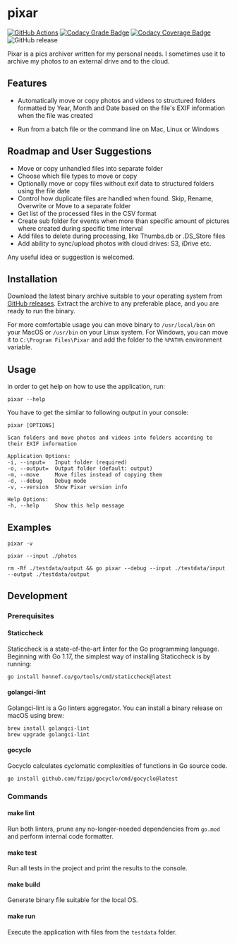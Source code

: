 # pixar

[![GitHub Actions](https://github.com/andrewmolyuk/pixar/actions/workflows/ci.yml/badge.svg)](https://github.com/andrewmolyuk/pixar/actions/workflows/ci.yml)
[![Codacy Grade Badge](https://app.codacy.com/project/badge/Grade/a2731a9c8e33458baea3e9ad9c362d8c)](https://www.codacy.com/gh/andrewmolyuk/pixar/dashboard?utm_source=github.com&amp;utm_medium=referral&amp;utm_content=andrewmolyuk/pixar&amp;utm_campaign=Badge_Grade)
[![Codacy Coverage Badge](https://app.codacy.com/project/badge/Coverage/a2731a9c8e33458baea3e9ad9c362d8c)](https://www.codacy.com/gh/andrewmolyuk/pixar/dashboard?utm_source=github.com&utm_medium=referral&utm_content=andrewmolyuk/pixar&utm_campaign=Badge_Coverage)
![GitHub release](https://img.shields.io/github/v/release/andrewmolyuk/pixar)

Pixar is a pics archiver written for my personal needs. I sometimes use it to archive my photos to an external drive and
to the cloud.

## Features

- Automatically move or copy photos and videos to structured folders formatted by Year, Month and Date based on the
  file's EXIF information when the file was created

- Run from a batch file or the command line on Mac, Linux or Windows

## Roadmap and User Suggestions

- Move or copy unhandled files into separate folder
- Choose which file types to move or copy
- Optionally move or copy files without exif data to structured folders using the file date
- Control how duplicate files are handled when found. Skip, Rename, Overwrite or Move to a separate folder
- Get list of the processed files in the CSV format
- Create sub folder for events when more than specific amount of pictures where created during specific time interval
- Add files to delete during processing, like Thumbs.db or .DS_Store files
- Add ability to sync/upload photos with cloud drives: S3, iDrive etc.

Any useful idea or suggestion is welcomed.

## Installation

Download the latest binary archive suitable to your operating system
from [GitHub releases](https://github.com/andrewmolyuk/pixar/releases/latest). Extract the archive to any preferable
place, and you are ready to run the binary.

For more comfortable usage you can move binary to `/usr/local/bin` on your MacOS or `/usr/bin` on your Linux system.
For Windows, you can move it to `C:\Program Files\Pixar` and add the folder to the `%PATH%` environment variable.

## Usage

in order to get help on how to use the application, run:

```shell
pixar --help
```

You have to get the similar to following output in your console:

```shell
pixar [OPTIONS]

Scan folders and move photos and videos into folders according to their EXIF information

Application Options:
-i, --input=   Input folder (required)
-o, --output=  Output folder (default: output)
-m, --move     Move files instead of copying them
-d, --debug    Debug mode
-v, --version  Show Pixar version info

Help Options:
-h, --help     Show this help message
```

## Examples

```shell
pixar -v

pixar --input ./photos

rm -Rf ./testdata/output && go pixar --debug --input ./testdata/input --output ./testdata/output
```

## Development

### Prerequisites

#### Staticcheck

Staticcheck is a state-of-the-art linter for the Go programming language. Beginning with Go 1.17, the simplest way of
installing Staticcheck is by running:

```shell
go install honnef.co/go/tools/cmd/staticcheck@latest
```

#### golangci-lint

Golangci-lint is a Go linters aggregator. You can install a binary release on macOS using brew:

```shell
brew install golangci-lint
brew upgrade golangci-lint
```

#### gocyclo

Gocyclo calculates cyclomatic complexities of functions in Go source code.

```shell
go install github.com/fzipp/gocyclo/cmd/gocyclo@latest
```

### Commands

#### make lint

Run both linters, prune any no-longer-needed dependencies from `go.mod` and perform internal code formatter.

#### make test

Run all tests in the project and print the results to the console.

#### make build

Generate binary file suitable for the local OS.

#### make run

Execute the application with files from the `testdata` folder. 
